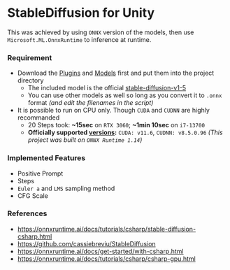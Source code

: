 # StableDiffusion for Unity
This was achieved by using `ONNX` version of the models, then use `Microsoft.ML.OnnxRuntime` to inference at runtime. 

### Requirement
- Download the [Plugins](https://drive.google.com/file/d/1-dY-CFONmbYXkHq0Np6geWDw2r1IVvDj/view?usp=share_link) and [Models](https://drive.google.com/file/d/1oTzSRKZuZl_HdoUBN-E9RlA57GA2Jcgt/view?usp=share_link) first and put them into the project directory
  - The included model is the official [stable-diffusion-v1-5](https://huggingface.co/runwayml/stable-diffusion-v1-5/tree/onnx)
  - You can use other models as well so long as you convert it to `.onnx` format *(and edit the filenames in the script)*
- It is possible to run on CPU only. Though `CUDA` and `CUDNN` are highly recommanded
  - 20 Steps took: **~15sec** on `RTX 3060`; **~1min 10sec** on `i7-13700`
  - **Officially supported [versions](https://onnxruntime.ai/docs/tutorials/csharp/csharp-gpu.html):** `CUDA: v11.6`, `CUDNN: v8.5.0.96` *(This project was built on `ONNX Runtime 1.14`)*

### Implemented Features
- Positive Prompt
- Steps
- `Euler a` and `LMS` sampling method
- CFG Scale

### References
- https://onnxruntime.ai/docs/tutorials/csharp/stable-diffusion-csharp.html
- https://github.com/cassiebreviu/StableDiffusion
- https://onnxruntime.ai/docs/get-started/with-csharp.html
- https://onnxruntime.ai/docs/tutorials/csharp/csharp-gpu.html